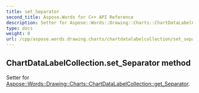 ```yaml
---
title: set_Separator
second_title: Aspose.Words for C++ API Reference
description: Setter for Aspose::Words::Drawing::Charts::ChartDataLabelCollection::get_Separator. 
type: docs
weight: 0
url: /cpp/aspose.words.drawing.charts/chartdatalabelcollection/set_separator/
---
```

## ChartDataLabelCollection.set_Separator method


Setter for [Aspose::Words::Drawing::Charts::ChartDataLabelCollection::get_Separator](./get_separator/).

